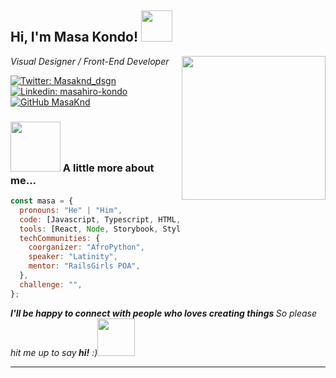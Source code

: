 <h2>Hi, I'm Masa Kondo! <img src="https://media.giphy.com/media/AwQJskA3Gwhoy3XPxj/giphy.gif" width="50"></h2>
<img align='right' src="https://media.giphy.com/media/3ohhwI4QBeZdeVC1na/giphy.gif" width="230">
<p><em>Visual Designer / Front-End Developer
</em></p>

[![Twitter: Masaknd_dsgn](https://img.shields.io/twitter/follow/Masaknd_dsgn?style=social)](https://twitter.com/Masaknd_dsgn)
[![Linkedin: masahiro-kondo](https://img.shields.io/badge/-masahirokondo-blue?style=flat-square&logo=Linkedin&logoColor=white&link=https://www.linkedin.com/in/masahiro-kondo/)](https://www.linkedin.com/in/masahiro-kondo)
[![GitHub MasaKnd](https://img.shields.io/github/followers/Masaknd?label=follow&style=social)](https://github.com/Masaknd)

### <img src="https://media.giphy.com/media/l1J9EldKXSxl810Zy/giphy.gif" width="80"> A little more about me...

```javascript
const masa = {
  pronouns: "He" | "Him",
  code: [Javascript, Typescript, HTML, CSS, Sass, PHP],
  tools: [React, Node, Storybook, Styled - Components, Jest, Docker],
  techCommunities: {
    coorganizer: "AfroPython",
    speaker: "Latinity",
    mentor: "RailsGirls POA",
  },
  challenge: "",
};
```

<em><b>I'll be happy to connect with people who loves creating things </b>So please hit me up to say<b> hi!</b> :)</em><img src="https://media.giphy.com/media/292VY8JD9wSSA/giphy.gif" width="60">

---
